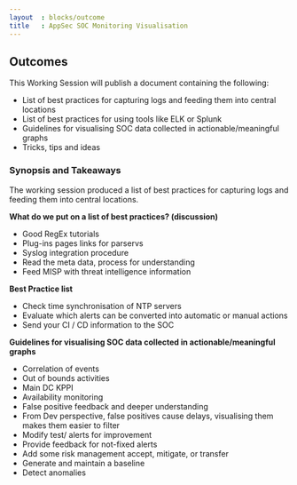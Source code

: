 ```yaml
---
layout  : blocks/outcome
title   : AppSec SOC Monitoring Visualisation
---
```


## Outcomes

This Working Session will publish a document containing the following:

- List of best practices for capturing logs and feeding them into central locations
- List of best practices for using tools like ELK or Splunk
- Guidelines for visualising SOC data collected in actionable/meaningful graphs
- Tricks, tips and ideas 

### Synopsis and Takeaways

 The working session produced a list of best practices for capturing logs and feeding them into central locations. 

**What do we put on a list of best practices? (discussion)**

- Good RegEx tutorials 
- Plug-ins pages links for parservs
- Syslog integration procedure
- Read the meta data, process for understanding 
- Feed MISP with threat intelligence information 

**Best Practice list**

- Check time synchronisation of NTP servers 
- Evaluate which alerts can be converted into automatic or manual actions 
- Send your CI / CD information to the SOC

**Guidelines for visualising SOC data collected in actionable/meaningful graphs**

- Correlation of events
- Out of bounds activities 
- Main DC KPPI
- Availability monitoring 
- False positive feedback and deeper understanding
- From Dev perspective, false positives cause delays, visualising them makes them easier to filter
- Modify test/ alerts for improvement  
- Provide feedback for not-fixed alerts 
- Add some risk management accept, mitigate, or transfer 
- Generate and maintain a baseline
- Detect anomalies 
